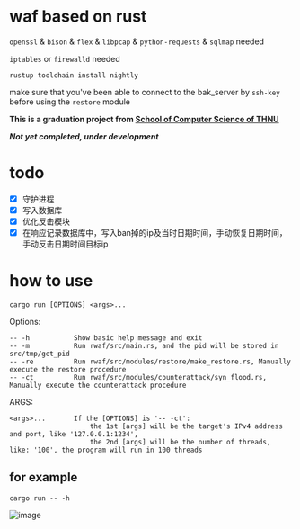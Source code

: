 <!--
 * @Author       : 白银
 * @Date         : 2023-01-31 21:22:22
 * @LastEditors  : 白银
 * @LastEditTime : 2023-02-18 21:01:27
 * @FilePath     : /rwaf/README.md
 * @Description  : 
 * @Attention    : 
 * @Copyright (c) 2023 by 白银 captain-jparrow@qq.com, All Rights Reserved.
-->

# waf based on rust

`openssl` & `bison` & `flex` & `libpcap` & `python-requests` & `sqlmap` needed

`iptables` or `firewalld` needed

```rustup toolchain install nightly```

make sure that you've been able to connect to the bak_server by `ssh-key` before using the `restore` module

**This is a graduation project from [School of Computer Science of THNU](https://jsjxy.thnu.edu.cn)**

***Not yet completed, under development***

# todo
- [x] 守护进程
- [x] 写入数据库
- [x] 优化反击模块
- [x] 在响应记录数据库中，写入ban掉的ip及当时日期时间，手动恢复日期时间，手动反击日期时间目标ip

# how to use 
`cargo run [OPTIONS] <args>...`

Options:

    -- -h           Show basic help message and exit
    -- -m           Run rwaf/src/main.rs, and the pid will be stored in src/tmp/get_pid
    -- -re          Run rwaf/src/modules/restore/make_restore.rs, Manually execute the restore procedure
    -- -ct          Run rwaf/src/modules/counterattack/syn_flood.rs, Manually execute the counterattack procedure

ARGS:

    <args>...       If the [OPTIONS] is '-- -ct': 
                        the 1st [args] will be the target's IPv4 address and port, like '127.0.0.1:1234',
                        the 2nd [args] will be the number of threads, like: '100', the program will run in 100 threads

## for example
`cargo run -- -h`

![image](readme.png)